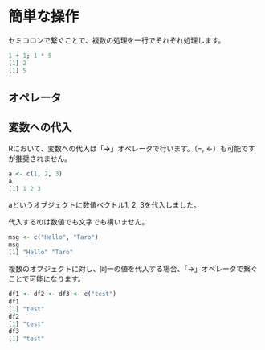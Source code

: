 # 簡単な操作

セミコロンで繋ぐことで、複数の処理を一行でそれぞれ処理します。

```r
1 + 1; 1 * 5
[1] 2
[1] 5
```

## オペレータ

## 変数への代入

Rにおいて、変数への代入は「**->**」オペレータで行います。（=, <-）も可能ですが推奨されません。


```r
a <- c(1, 2, 3)
a
[1] 1 2 3
```

aというオブジェクトに数値ベクトル1, 2, 3を代入しました。

代入するのは数値でも文字でも構いません。

```r
msg <- c("Hello", "Taro")
msg
[1] "Hello" "Taro"
```

複数のオブジェクトに対し、同一の値を代入する場合、「->」オペレータで繋ぐことで可能になります。

```r
df1 <- df2 <- df3 <- c("test")
df1
[1] "test"
df2
[1] "test"
df3
[1] "test"
```

